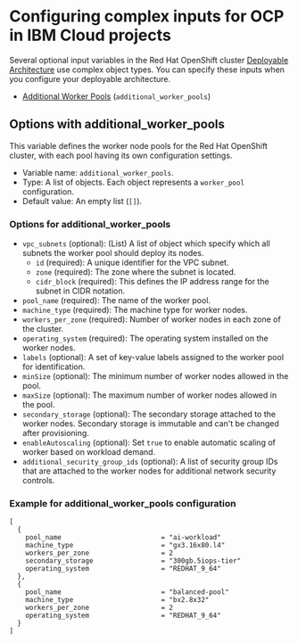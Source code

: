 # Configuring complex inputs for OCP in IBM Cloud projects

Several optional input variables in the Red Hat OpenShift cluster [Deployable Architecture](https://cloud.ibm.com/catalog#deployable_architecture) use complex object types. You can specify these inputs when you configure your deployable architecture.

- [Additional Worker Pools](#options-with-additional-worker-pools) (`additional_worker_pools`)


## Options with additional_worker_pools <a name="options-with-additional-worker-pools"></a>

This variable defines the worker node pools for the Red Hat OpenShift cluster, with each pool having its own configuration settings.

- Variable name: `additional_worker_pools`.
- Type: A list of objects. Each object represents a `worker_pool` configuration.
- Default value: An empty list (`[]`).

### Options for additional_worker_pools

- `vpc_subnets` (optional): (List) A list of object which specify which all subnets the worker pool should deploy its nodes.
  - `id` (required): A unique identifier for the VPC subnet.
  - `zone` (required): The zone where the subnet is located.
  - `cidr_block` (required): This defines the IP address range for the subnet in CIDR notation.
- `pool_name` (required): The name of the worker pool.
- `machine_type` (required): The machine type for worker nodes.
- `workers_per_zone` (required): Number of worker nodes in each zone of the cluster.
- `operating_system` (required): The operating system installed on the worker nodes.
- `labels` (optional): A set of key-value labels assigned to the worker pool for identification.
- `minSize` (optional): The minimum number of worker nodes allowed in the pool.
- `maxSize` (optional): The maximum number of worker nodes allowed in the pool.
- `secondary_storage` (optional): The secondary storage attached to the worker nodes. Secondary storage is immutable and can't be changed after provisioning.
- `enableAutoscaling` (optional): Set `true` to enable automatic scaling of worker based on workload demand.
- `additional_security_group_ids` (optional): A list of security group IDs that are attached to the worker nodes for additional network security controls.

### Example for additional_worker_pools configuration

```hcl
[
  {
    pool_name                         = "ai-workload"
    machine_type                      = "gx3.16x80.l4"
    workers_per_zone                  = 2
    secondary_storage                 = "300gb.5iops-tier"
    operating_system                  = "REDHAT_9_64"
  },
  {
    pool_name                         = "balanced-pool"
    machine_type                      = "bx2.8x32"
    workers_per_zone                  = 2
    operating_system                  = "REDHAT_9_64"
  }
]
```
